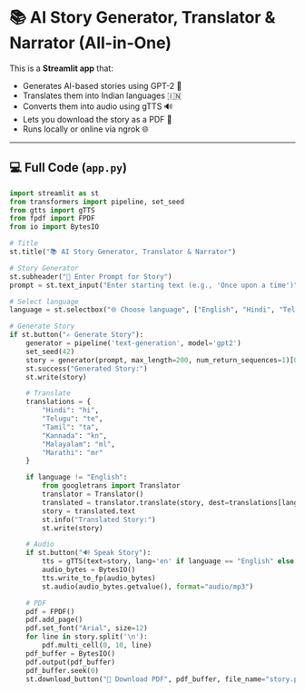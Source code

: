 # 📚 AI Story Generator, Translator & Narrator (All-in-One)

This is a **Streamlit app** that:
- Generates AI-based stories using GPT-2 🤖
- Translates them into Indian languages 🇮🇳
- Converts them into audio using gTTS 🔊
- Lets you download the story as a PDF 📄
- Runs locally or online via ngrok 🌐

---

## 💻 Full Code (`app.py`)

```python
import streamlit as st
from transformers import pipeline, set_seed
from gtts import gTTS
from fpdf import FPDF
from io import BytesIO

# Title
st.title("📚 AI Story Generator, Translator & Narrator")

# Story Generator
st.subheader("📝 Enter Prompt for Story")
prompt = st.text_input("Enter starting text (e.g., 'Once upon a time')")

# Select language
language = st.selectbox("🌐 Choose language", ["English", "Hindi", "Telugu", "Tamil", "Kannada", "Malayalam", "Marathi"])

# Generate Story
if st.button("✍️ Generate Story"):
    generator = pipeline('text-generation', model='gpt2')
    set_seed(42)
    story = generator(prompt, max_length=200, num_return_sequences=1)[0]['generated_text']
    st.success("Generated Story:")
    st.write(story)

    # Translate
    translations = {
        "Hindi": "hi",
        "Telugu": "te",
        "Tamil": "ta",
        "Kannada": "kn",
        "Malayalam": "ml",
        "Marathi": "mr"
    }

    if language != "English":
        from googletrans import Translator
        translator = Translator()
        translated = translator.translate(story, dest=translations[language])
        story = translated.text
        st.info("Translated Story:")
        st.write(story)

    # Audio
    if st.button("🔊 Speak Story"):
        tts = gTTS(text=story, lang='en' if language == "English" else translations[language])
        audio_bytes = BytesIO()
        tts.write_to_fp(audio_bytes)
        st.audio(audio_bytes.getvalue(), format="audio/mp3")

    # PDF
    pdf = FPDF()
    pdf.add_page()
    pdf.set_font("Arial", size=12)
    for line in story.split('\n'):
        pdf.multi_cell(0, 10, line)
    pdf_buffer = BytesIO()
    pdf.output(pdf_buffer)
    pdf_buffer.seek(0)
    st.download_button("📄 Download PDF", pdf_buffer, file_name="story.pdf")
